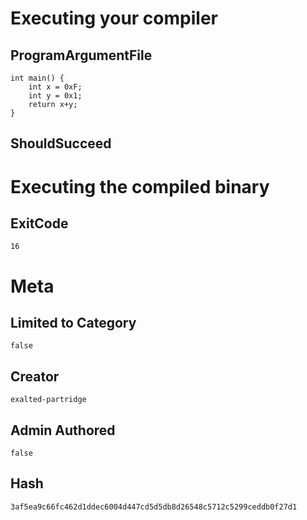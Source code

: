 # Executing your compiler

## ProgramArgumentFile

```
int main() {
    int x = 0xF;
    int y = 0x1;
    return x+y;
}
```

## ShouldSucceed

# Executing the compiled binary

## ExitCode

```
16
```

# Meta

## Limited to Category

```
false
```

## Creator

```
exalted-partridge
```

## Admin Authored

```
false
```

## Hash

```
3af5ea9c66fc462d1ddec6004d447cd5d5db8d26548c5712c5299ceddb0f27d1
```
